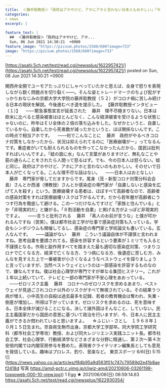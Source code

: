 ```yaml
---
title:  ＜藤井聡教授＞「政府はアホやけど、アホにアホと言わない日本人もおかしい」「今の日本人は怒らない。蛙と同じ」★2  
categories:
- news
excerpt: |
  
feature_text: |
  ##  ＜藤井聡教授＞「政府はアホやけど、アホ...
  Sun, 06 Jun 2021 14:30:21  +0900
feature_image: "https://picsum.photos/2560/600?image=733"
image: "https://picsum.photos/2560/600?image=733"
---
```


[https://asahi.5ch.net/test/read.cgi/newsplus/1622957421/](https://asahi.5ch.net/test/read.cgi/newsplus/1622957421/)
posted on Sun, 06 Jun 2021 14:30:21  +0900

<!--more-->

関西弁全開でユーモアたっぷりにしゃべっていたかと思えば、全身で怒りを表現しながら鋭く問題点を切り裂く——。そんな姿とトレードマークのちょび髭がすっかりおなじみの京都大学大学院の藤井聡教授（５２）がコロナ禍に苦しみ続ける日本の現状を解説。今後進むべき道を提示した。 【藤井聡教授インタビュー（１）】 　——緊急事態宣言が延長された 　藤井　理不尽極まりない。日本は欧米に比べると感染被害はほとんどなく、こんな経済被害を受けるような状態じゃないのに、昨年はＥＵ全体の２倍の落ち込みをした。なぜかというと、自粛しているから。自粛したから死者数が減ったかというと、ほぼ関係ないんです。この時点で相当アホです。 　——何でこんなことに 　藤井　政府がやるべきコロナ対策をしなかったから、状況は抑えられてるのに「医療崩壊がー」ってなるんです。重症者がいても耐えられるものを作ってこなかったんだから、国民は批判すればいいんですよ。「蛙の面に水」なんて言葉がありますけど、無礼なことや筋の通らんことをされたら人間って怒るはず。でも、今の日本人は怒らない。蛙と同じ。政府はアホやけど、アホにアホと言わないのもおかしい。そのせいで日本人が亡くなってる。こんな理不尽な話はない。 　——日本人はおとなしい 　藤井　専門家が脅してだますからです。尾身（茂・新型コロナ対策分科会会長）さんとか西浦（博教授）さんとか感染症の専門家が「自粛しないと感染を広げて人を殺す」という。医療崩壊する患者は、ほぼすべて高齢者なので、高齢者の感染対策をすれば医療崩壊リスクは下がるんです。だから若年層が高齢者にうつす行為を徹底して避ける。この一つだけなんですけど「家族と住んでいる」とか「非現実的だ」と嫌がる。「８割活動を自粛」と掲げる方がよっぽど非現実的ですよ。 　——言うと批判される 　藤井　「素人のお前が言うな」と僕が叩かれるんですね（苦笑）。僕は都市社会工学が仕事で感染症対策も入っている。学会もシンポジウムも開催してるし、感染症の専門家と学術論文も書いている。玄人なんです。 　——議論がない 　藤井　こういう議論自体が不謹慎と言われますね。思考自粛を要請されてる。感染を許容するという要素が１ミリでも入ると不謹慎となる。作用と副作用すべてを踏まえた最も適切な感染症対策、つまりコロナで亡くなる方、経済で亡くなる方、うつ病になる方、後遺症に苦しむ方、みんなを見すえた上で一番被害が小さくなるようなベストウェイを探りましょうと言っていますが、当然ベストウェイというのは一部感染を許容するものなので、嫌なんですね。僕は社会心理学が専門ですが単なる集団ヒステリー。これが１年以上続いていて、テレビと一部の専門家が不安心理をあおっている。 　——ゼロリスク主義 　藤井　コロナへのゼロリスクを求めるあまり、ベストウェイが見過ごされコロナ以外のリスクがすべて無視されている。その結果うつ病が増え、小中高生の自殺は過去最多を記録、若者の教育機会は奪われ、失業・倒産が増加し、所得は下がっています。ゼロリスクを求めるのは、死を意味する。日本全体が滅びることになる。決して諸外国はそんなこと、していない。民主主義国家だから国民の意思に基づいて政治を行いますが、今、日本人に民主主義ができるか問われていると思いますよ。 　☆ふじい・さとし　１９６８年１０月１５日生まれ。奈良県生駒市出身。京都大学工学部卒。同大学院工学研究科（都市社会工学専攻）教授、および同大レジリエンス実践ユニット長。都市社会工学、社会心理学、行動経済学などさまざまな分野に精通し、第２次〜第４次安倍内閣では内閣官房参与を務めた。表現者クライテリオン編集長としても意見を発信している。趣味はプロレス、釣り、音楽など。 東京スポーツ 6/6(日) 5:15 ![](https://news.yahoo.co.jp/articles/f84b95a9d563f01c747c79589d2e41b8aef2418d 写真 [https://amd-pctr.c.yimg.jp/r/iwiz-amd/20210606-03261198-tospoweb-000-10-view.jpg)](https://amd-pctr.c.yimg.jp/r/iwiz-amd/20210606-03261198-tospoweb-000-10-view.jpg)) 1 Egg ★ 2021/06/06(日) 06:59:14.63 https://asahi.5ch.net/test/read.cgi/newsplus/1622930354/
